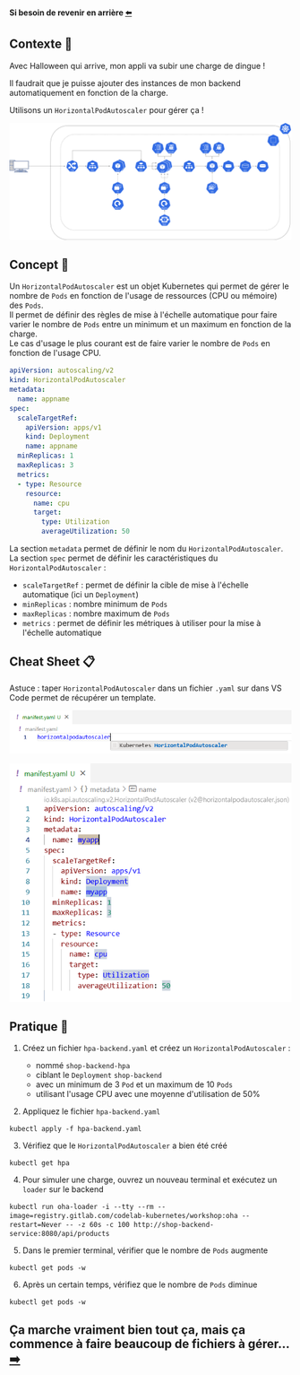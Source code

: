 **Si besoin de revenir en arrière [⬅️](../05-database/README.md)**

## Contexte 📖

Avec Halloween qui arrive, mon appli va subir une charge de dingue !  

Il faudrait que je puisse ajouter des instances de mon backend automatiquement en fonction de la charge.  

Utilisons un `HorizontalPodAutoscaler` pour gérer ça !  

![Schéma de l'etape 5](../assets/schema-kube-codelab-etape-5.png)

## Concept 🎨

Un `HorizontalPodAutoscaler` est un objet Kubernetes qui permet de gérer le nombre de `Pods` en fonction de l'usage de ressources (CPU ou mémoire) des `Pods`.  
Il permet de définir des règles de mise à l'échelle automatique pour faire varier le nombre de `Pods` entre un minimum et un maximum en fonction de la charge.  
Le cas d'usage le plus courant est de faire varier le nombre de `Pods` en fonction de l'usage CPU.  

```yaml
apiVersion: autoscaling/v2
kind: HorizontalPodAutoscaler
metadata:
  name: appname
spec:
  scaleTargetRef:
    apiVersion: apps/v1
    kind: Deployment
    name: appname
  minReplicas: 1
  maxReplicas: 3
  metrics:
  - type: Resource
    resource:
      name: cpu
      target:
        type: Utilization
        averageUtilization: 50
```

La section `metadata` permet de définir le nom du `HorizontalPodAutoscaler`.  
La section `spec` permet de définir les caractéristiques du `HorizontalPodAutoscaler` :  
  * `scaleTargetRef` : permet de définir la cible de mise à l'échelle automatique (ici un `Deployment`)
  * `minReplicas` : nombre minimum de `Pods`
  * `maxReplicas` : nombre maximum de `Pods`
  * `metrics` : permet de définir les métriques à utiliser pour la mise à l'échelle automatique

## Cheat Sheet 📋

Astuce : taper `HorizontalPodAutoscaler` dans un fichier `.yaml` sur dans VS Code permet de récupérer un template.

![HorizontalPodAutoscaler Helper 1](../assets/hpa-helper-vscode-1.png)

![HorizontalPodAutoscaler Helper 2](../assets/hpa-helper-vscode-2.png)

## Pratique 👷

1) Créez un fichier `hpa-backend.yaml` et créez un `HorizontalPodAutoscaler` : 
    * nommé `shop-backend-hpa`  
    * ciblant le `Deployment` `shop-backend`  
    * avec un minimum de 3 `Pod` et un maximum de 10 `Pods`  
    * utilisant l'usage CPU avec une moyenne d'utilisation de 50%

2) Appliquez le fichier `hpa-backend.yaml`
```shell
kubectl apply -f hpa-backend.yaml
```

3) Vérifiez que le `HorizontalPodAutoscaler` a bien été créé
```shell
kubectl get hpa
```

4) Pour simuler une charge, ouvrez un nouveau terminal et exécutez un `loader` sur le backend
```shell
kubectl run oha-loader -i --tty --rm --image=registry.gitlab.com/codelab-kubernetes/workshop:oha --restart=Never -- -z 60s -c 100 http://shop-backend-service:8080/api/products
```

5) Dans le premier terminal, vérifier que le nombre de `Pods` augmente 
```shell
kubectl get pods -w
```

6) Après un certain temps, vérifiez que le nombre de `Pods` diminue
```shell
kubectl get pods -w
```

## Ça marche vraiment bien tout ça, mais ça commence à faire beaucoup de fichiers à gérer...  [➡️](../07-helm/README.md)
